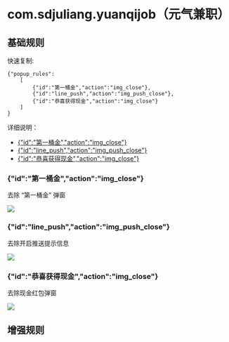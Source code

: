 # com.sdjuliang.yuanqijob（元气兼职）

## 基础规则

快速复制:
```
{"popup_rules":
    [
        {"id":"第一桶金","action":"img_close"},
        {"id":"line_push","action":"img_push_close"},
        {"id":"恭喜获得现金","action":"img_close"}
    ]
}
```
详细说明：
- [{"id":"第一桶金","action":"img_close"}](#id第一桶金actionimg_close)
- [{"id":"line_push","action":"img_push_close"}](#idline_pushactionimg_push_close)
- [{"id":"恭喜获得现金","action":"img_close"}](#id恭喜获得现金actionimg_close)

### {"id":"第一桶金","action":"img_close"}
去除 “第一桶金” 弹窗

![](./assets/第一桶金弹窗.jpg)

### {"id":"line_push","action":"img_push_close"}
去除开启推送提示信息

![](./assets/开启推送提示信息.jpg)

### {"id":"恭喜获得现金","action":"img_close"}
去除现金红包弹窗

![](./assets/现金红包弹窗.jpg)

## 增强规则
